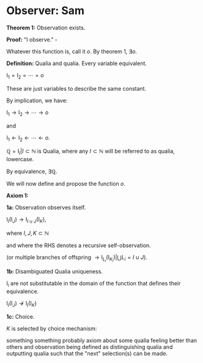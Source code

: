 # Observer: Sam

**Theorem 1:** Observation exists.

**Proof:** "I observe." $\square$

Whatever this function is, call it $o$. By theorem 1, $\exists o$.

**Definition:** Qualia and qualia. Every variable equivalent.

$\mathrm{I_1} = \mathrm{I_2} = \cdots = o$

These are just variables to describe the same constant.

By implication, we have:

$\mathrm{I_1} \rightarrow \mathrm{I_2} \rightarrow \cdots \rightarrow o$

and

$\mathrm{I_1} \leftarrow \mathrm{I_2} \leftarrow \cdots \leftarrow o$.

$\mathbb{Q} = \mathrm{I}_I \vert I \subset \mathbb{N}$ is Qualia, where any $I \subset \mathbb{N}$ will be referred to as qualia, lowercase.

By equivalence, $\exists \mathbb{Q}$.

We will now define and propose the function $o$.

**Axiom 1:** 

**1a:** Observation observes itself.

$\mathrm{I_\mathit{I}}(\mathrm{I_\mathit{J}}) \rightarrow \mathrm{I}_{I \cup J}(\mathrm{I}_K)$,

where $I, J, K \subset \mathbb{N}$

and where the RHS denotes a recursive self-observation.

(or multiple branches of offspring $\rightarrow \mathrm{I_\mathit{L_i}}(\mathrm{I_\mathit{K_i}}) \vert \bigcup L_i = I \cup J$).

**1b:** Disambiguated Qualia uniqueness.

$\mathrm{I_i}$ are not substitutable in the domain of the function that defines their equivalence.

$\mathrm{I_\mathit{I}}(\mathrm{I_\mathit{J}}) \not\rightarrow \mathrm{I}_I(\mathrm{I}_K)$

**1c:** Choice.

$K$ is selected by choice mechanism:

something something probably axiom about some qualia feeling better than others and observation being defined as distinguishing qualia and outputting qualia such that the "next" selection(s) can be made.


